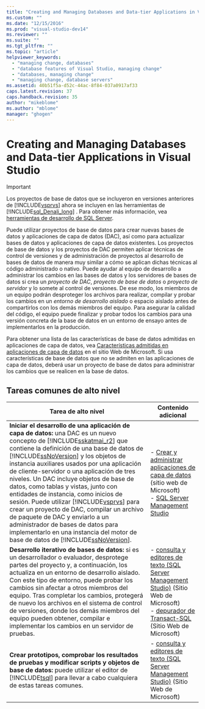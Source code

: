 ```yaml
---
title: "Creating and Managing Databases and Data-tier Applications in Visual Studio | Microsoft Docs"
ms.custom: ""
ms.date: "12/15/2016"
ms.prod: "visual-studio-dev14"
ms.reviewer: ""
ms.suite: ""
ms.tgt_pltfrm: ""
ms.topic: "article"
helpviewer_keywords: 
  - "managing change, databases"
  - "database features of Visual Studio, managing change"
  - "databases, managing change"
  - "managing change, database servers"
ms.assetid: 40b51f5a-d52c-44ac-8f84-037a0917af33
caps.latest.revision: 37
caps.handback.revision: 35
author: "mikeblome"
ms.author: "mblome"
manager: "ghogen"
---
```

# Creating and Managing Databases and Data-tier Applications in Visual Studio
> [!IMPORTANT]
>  Los proyectos de base de datos que se incluyeron en versiones anteriores de [!INCLUDE[vsprvs](../code-quality/includes/vsprvs_md.md)] ahora se incluyen en las herramientas de [!INCLUDE[sql_Denali_long](../data-tools/includes/sql_denali_long_md.md)] .  Para obtener más información, vea [herramientas de desarrollo de SQL Server](http://go.microsoft.com/fwlink/?LinkId=228126).  
  
 Puede utilizar proyectos de base de datos para crear nuevas bases de datos y aplicaciones de capa de datos \(DAC\), así como para actualizar bases de datos y aplicaciones de capa de datos existentes.  Los proyectos de base de datos y los proyectos de DAC permiten aplicar técnicas de control de versiones y de administración de proyectos al desarrollo de bases de datos de manera muy similar a cómo se aplican dichas técnicas al código administrado o nativo.  Puede ayudar al equipo de desarrollo a administrar los cambios en las bases de datos y los servidores de bases de datos si crea un *proyecto de DAC*, *proyecto de base de datos* o *proyecto de servidor* y lo somete al control de versiones.  De ese modo, los miembros de un equipo podrán desproteger los archivos para realizar, compilar y probar los cambios en un *entorno de desarrollo aislado* o espacio aislado antes de compartirlos con los demás miembros del equipo.  Para asegurar la calidad del código, el equipo puede finalizar y probar todos los cambios para una versión concreta de la base de datos en un entorno de ensayo antes de implementarlos en la producción.  
  
 Para obtener una lista de las características de base de datos admitidas en aplicaciones de capa de datos, vea [Características admitidas en aplicaciones de capa de datos](http://go.microsoft.com/fwlink/?LinkId=164239) en el sitio Web de Microsoft.  Si usa características de base de datos que no se admiten en las aplicaciones de capa de datos, deberá usar un proyecto de base de datos para administrar los cambios que se realicen en la base de datos.  
  
## Tareas comunes de alto nivel  
  
|Tarea de alto nivel|Contenido adicional|  
|-------------------------|-------------------------|  
|**Iniciar el desarrollo de una aplicación de capa de datos:** una DAC es un nuevo concepto de [!INCLUDE[sskatmai_r2](../data-tools/includes/sskatmai_r2_md.md)] que contiene la definición de una base de datos de [!INCLUDE[ssNoVersion](../data-tools/includes/ssnoversion_md.md)] y los objetos de instancia auxiliares usados por una aplicación de cliente\-servidor o una aplicación de tres niveles.  Un DAC incluye objetos de base de datos, como tablas y vistas, junto con entidades de instancia, como inicios de sesión.  Puede utilizar [!INCLUDE[vsprvs](../code-quality/includes/vsprvs_md.md)] para crear un proyecto de DAC, compilar un archivo de paquete de DAC y enviarlo a un administrador de bases de datos para implementarlo en una instancia del motor de base de datos de [!INCLUDE[ssNoVersion](../data-tools/includes/ssnoversion_md.md)].|-   [Crear y administrar aplicaciones de capa de datos](http://go.microsoft.com/fwlink/?LinkId=160741) \(sitio web de Microsoft\)<br />-   [SQL Server Management Studio](http://go.microsoft.com/fwlink/?LinkId=227328)|  
|**Desarrollo iterativo de bases de datos:** si es un desarrollador o evaluador, desprotege partes del proyecto y, a continuación, los actualiza en un entorno de desarrollo aislado.  Con este tipo de entorno, puede probar los cambios sin afectar a otros miembros del equipo.  Tras completar los cambios, protegerá de nuevo los archivos en el sistema de control de versiones, donde los demás miembros del equipo pueden obtener, compilar e implementar los cambios en un servidor de pruebas.|-   [consulta y editores de texto \(SQL Server Management Studio\)](http://go.microsoft.com/fwlink/?LinkId=227327) \(Sitio Web de Microsoft\)<br />-   [depurador de Transact\-SQL](http://go.microsoft.com/fwlink/?LinkId=227324) \(Sitio Web de Microsoft\)|  
|**Crear prototipos, comprobar los resultados de pruebas y modificar scripts y objetos de base de datos:** puede utilizar el editor de [!INCLUDE[tsql](../data-tools/includes/tsql_md.md)] para llevar a cabo cualquiera de estas tareas comunes.|-   [consulta y editores de texto \(SQL Server Management Studio\)](http://go.microsoft.com/fwlink/?LinkId=227327) \(Sitio Web de Microsoft\)|